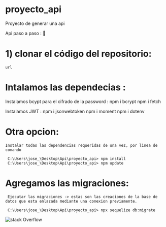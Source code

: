 # proyecto_api
Proyecto de generar una api


Api paso a paso :
<g-emoji class="g-emoji" alias="file_folder" fallback-src="https://github.githubassets.com/images/icons/emoji/unicode/1f4c1.png">📁</g-emoji> 


# 1) clonar el código del repositorio:
    
    url


# Intalamos las dependecias :
  Instalamos bcypt para el cifrado de la password :
       npm i bcrypt
       npm i fetch

   Instalamos JWT :
      npm i jsonwebtoken
      npm i moment
      npm i dotenv
      
# Otra opcion:
    Instalar todas las dependencias requeridas de una vez, por linea de comando
     
     C:\Users\jose_\Desktop\Api\proyecto_api> npm install 
     C:\Users\jose_\Desktop\Api\proyecto_api> npm update

# Agregamos las migraciones:
     Ejecutar las migraciones -> estas son las creaciones de la base de datos que esta enlazada mediante una conexion previamente.
     
     C:\Users\jose_\Desktop\Api\proyecto_api> npx sequelize db:migrate


![stack Overflow](http://lmsotfy.com/so.png)
